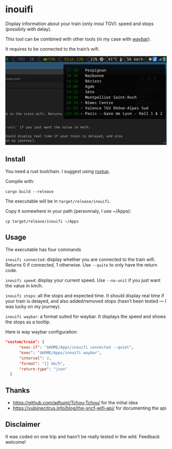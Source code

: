 # inouifi

Display information about your train (only inoui TGV): speed and stops (possibily with delay).

This tool can be combined with other tools (in my case with [waybar](https://github.com/Alexays/Waybar)).

It requires to be connected to the train’s wifi.

![Usage example with waybar](example.png)

## Install

You need a rust toolchain. I suggest using [rustup](https://rustup.rs/).

Compile with:

`cargo build --release`

The executable will be in `target/release/inouifi`.

Copy it somewhere in your path (personnaly, I use ~/Apps):

`cp target/release/inouifi ~/Apps`


## Usage

The executable has four commands

`inouifi connected`: display whether you are connected to the train wifi. Returns 0 if connected, 1 otherwise. Use `--quite` to only have the return code.

`inouifi speed`: display your current speed. Use `--no-unit` if you just want the value in km/h.

`inouifi stops`: all the stops and expected time. It should display real time if your train is delayed, and also added/removed stops (hasn’t been tested — I was lucky on my journey).

`inouifi waybar`: a format suited for waybar. It displays the speed and shows the stops as a tooltip.

Here is way waybar configuration:

```json
"custom/train": {
      "exec-if": "$HOME/Apps/inouifi connected --quiet",
      "exec": "$HOME/Apps/inouifi waybar",
      "interval": 2,
      "format": "{} km/h",
      "return-type": "json"
  }
```

## Thanks

* https://github.com/adhumi/Tchou-Tchou/ for the initial idea
* https://vulpinecitrus.info/blog/the-sncf-wifi-api/ for documenting the api

## Disclaimer

It was coded on one trip and hasn’t be really tested in the wild. Feedback welcome!

